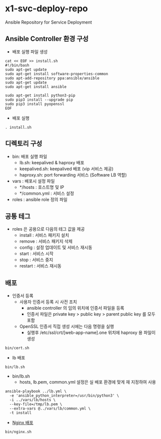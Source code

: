 # x1-svc-deploy-repo
Ansible Repository for Service Deployment

## Ansible Controller 환경 구성
- 배포 실행 파일 생성
```
cat << EOF >> install.sh
#!/bin/bash
sudo apt-get update
sudo apt-get install software-properties-common
sudo apt-add-repository ppa:ansible/ansible
sudo apt-get update
sudo apt-get install ansible

sudo apt-get install python3-pip
sudo pip3 install --upgrade pip
sudo pip3 install pyopenssl
EOF
```
- 배포 실행 
```
. install.sh
```
## 디렉토리 구성
- bin: 배포 실행 파일
  - lb.sh: keepalived & haproxy 배포
  - keepalived.sh: keepalived 배포 (vip 서비스 제공)
  - haproxy.sh: port forwarding 서비스 (Software LB 역할)
- vars : 배포시 설정 파일
  - */hosts : 호스트명 및 IP
  - */common.yml : 서비스 설정
- roles : ansible role 정의 파일

## 공통 테그
- roles 은 공용으로 다음의 테그 값을 제공
  - install : 서비스 패키지 설치
  - remove : 서비스 패키지 삭제
  - config : 설정 업데이트 및 서비스 재시동
  - start : 서비스 시작
  - stop : 서비스 중지
  - restart : 서비스 재시동
  
## 배포
- 인증서 등록
  - 사용자 인증서 등록 시 사전 조치
    - ansible controller 의 임의 위치에 인증서 파일을 등록
    - 인증서 파일은 private key > public key > parent public key 를 모두 포함
  - OpenSSL 인증서 직접 생성 시에는 다음 명령을 실행
    - 실행후 /etc/ssl/crt/[web-app-name].one 위치에 haproxy 용 파일이 생성
```
bin/cert.sh
```
- lb 배포
```
bin/lb.sh
```
- bin/lb.sh 
  - hosts, lb.pem, common.yml 설정은 실 배포 환경에 맞게 재 지정하여 사용
```
ansible-playbook ../lb.yml \
  -e 'ansible_python_interpreter=/usr/bin/python3' \
  -i ../vars/lb/hosts \
  --key-file=/tmp/lb.pem \
  --extra-vars @../vars/lb/common.yml \
  -t install
```
- [Nginx 배포](docs/nginx.md)
```
bin/nginx.sh
```

